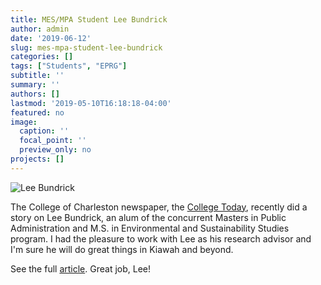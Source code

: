 ```yaml
---
title: MES/MPA Student Lee Bundrick
author: admin
date: '2019-06-12'
slug: mes-mpa-student-lee-bundrick
categories: []
tags: ["Students", "EPRG"]
subtitle: ''
summary: ''
authors: []
lastmod: '2019-05-10T16:18:18-04:00'
featured: no
image:
  caption: ''
  focal_point: ''
  preview_only: no
projects: []
---
```


![Lee Bundrick](/img/Lee.jpg)


The College of Charleston newspaper, the [College Today](https://today.cofc.edu/), recently did a story on Lee Bundrick, an alum of the concurrent Masters in Public Administration and M.S. in Environmental and Sustainability Studies program. I had the pleasure to work with Lee as his research advisor  and I'm sure he will do great things in Kiawah and beyond. 

See the full [article](https://today.cofc.edu/2019/05/09/public-administration-environmental-studies-lee-bundrick/). Great job, Lee!  